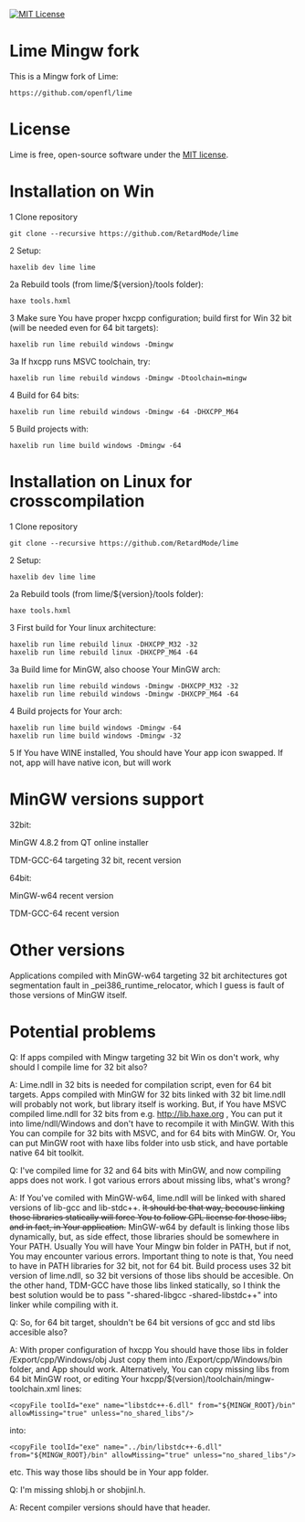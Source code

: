 [![MIT License](https://img.shields.io/badge/license-MIT-blue.svg?style=flat)](LICENSE.md)




Lime Mingw fork
===============

This is a Mingw fork of Lime:
    
    https://github.com/openfl/lime


License
=======

Lime is free, open-source software under the [MIT license](LICENSE.md).


Installation on Win
===================

1 Clone repository

    git clone --recursive https://github.com/RetardMode/lime

2 Setup:

    haxelib dev lime lime
    
2a Rebuild tools (from lime/${version}/tools folder):

    haxe tools.hxml
    
3 Make sure You have proper hxcpp configuration; build first for Win 32 bit (will be needed even for 64 bit targets):

    haxelib run lime rebuild windows -Dmingw
    
3a If hxcpp runs MSVC toolchain, try:

    haxelib run lime rebuild windows -Dmingw -Dtoolchain=mingw

4 Build for 64 bits:

    haxelib run lime rebuild windows -Dmingw -64 -DHXCPP_M64
    
5 Build projects with:

    haxelib run lime build windows -Dmingw -64


Installation on Linux for crosscompilation
==========================================

1 Clone repository

    git clone --recursive https://github.com/RetardMode/lime

2 Setup:

    haxelib dev lime lime
    
2a Rebuild tools (from lime/${version}/tools folder):

    haxe tools.hxml
    
3 First build for Your linux architecture:

    haxelib run lime rebuild linux -DHXCPP_M32 -32
    haxelib run lime rebuild linux -DHXCPP_M64 -64

3a Build lime for MinGW, also choose Your MinGW arch:

    haxelib run lime rebuild windows -Dmingw -DHXCPP_M32 -32
    haxelib run lime rebuild windows -Dmingw -DHXCPP_M64 -64
    
4 Build projects for Your arch:

    haxelib run lime build windows -Dmingw -64
    haxelib run lime build windows -Dmingw -32
    
5 If You have WINE installed, You should have Your app icon swapped. If not, app will have native icon, but will work 
    

MinGW versions support
======================

32bit:

MinGW 4.8.2 from QT online installer

TDM-GCC-64 targeting 32 bit, recent version

64bit:

MinGW-w64 recent version

TDM-GCC-64 recent version


Other versions
==============

Applications compiled with MinGW-w64 targeting 32 bit architectures got segmentation fault in _pei386_runtime_relocator, which I guess is fault of those versions of MinGW itself.


Potential problems
==================

Q: If apps compiled with Mingw targeting 32 bit Win os don't work, why should I compile lime for 32 bit also?

A: Lime.ndll in 32 bits is needed for compilation script, even for 64 bit targets. Apps compiled with MinGW for 32 bits linked with 32 bit lime.ndll will probably not work, but library itself is working. But, if You have MSVC compiled lime.ndll for 32 bits from e.g. http://lib.haxe.org , You can put it into lime/ndll/Windows and don't have to recompile it with MinGW. With this You can compile for 32 bits with MSVC, and for 64 bits with MinGW. Or, You can put MinGW root with haxe libs folder into usb stick, and have portable native 64 bit toolkit.

Q: I've compiled lime for 32 and 64 bits with MinGW, and now compiling apps does not work. I got various errors about missing libs, what's wrong?

A: If You've comiled with MinGW-w64, lime.ndll will be linked with shared versions of lib-gcc and lib-stdc++. ~~It should be that way, becouse linking those libraries statically will force You to follow GPL license for those libs, and in fact, in Your application.~~ MinGW-w64 by default is linking those libs dynamically, but, as side effect, those libraries should be somewhere in Your PATH. Usually You will have Your Mingw bin folder in PATH, but if not, You may encounter various errors. Important thing to note is that, You need to have in PATH libraries for 32 bit, not for 64 bit. Build process uses 32 bit version of lime.ndll, so 32 bit versions of those libs should be accesible. On the other hand, TDM-GCC have those libs linked statically, so I think the best solution would be to pass "-shared-libgcc -shared-libstdc++" into linker while compiling with it.

Q: So, for 64 bit target, shouldn't be 64 bit versions of gcc and std libs accesible also?

A: With proper configuration of hxcpp You should have those libs in folder 
    /Export/cpp/Windows/obj
Just copy them into 
    /Export/cpp/Windows/bin
folder, and App should work. Alternatively, You can copy missing libs from 64 bit MinGW root, or editing Your
    hxcpp/$(version)/toolchain/mingw-toolchain.xml
lines:
 
    <copyFile toolId="exe" name="libstdc++-6.dll" from="${MINGW_ROOT}/bin" allowMissing="true" unless="no_shared_libs"/>

into:

    <copyFile toolId="exe" name="../bin/libstdc++-6.dll" from="${MINGW_ROOT}/bin" allowMissing="true" unless="no_shared_libs"/>

etc. This way those libs should be in Your app folder.

Q: I'm missing shlobj.h or shobjinl.h.

A: Recent compiler versions should have that header.
